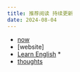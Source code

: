 ```yaml
---
title: 推荐阅读 持续更新
date: 2024-08-04
---
```


- [now](@/now.md)
- [website] 
- [Learn English](@/learn-english/index.md) *
- [thoughts](@/thoughts/index.md)